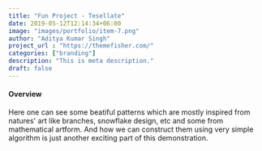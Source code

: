 ```yaml
---
title: "Fun Project - Tesellate"
date: 2019-05-12T12:14:34+06:00
image: "images/portfolio/item-7.png"
author: "Aditya Kumar Singh"
project_url : "https://themefisher.com/"
categories: ["branding"]
description: "This is meta description."
draft: false
---
```


#### Overview

Here one can see some beatiful patterns which are mostly inspired from natures' art like branches, snowflake design, etc and some from mathematical artform. And how we can construct them using very simple algorithm is just another exciting part of this demonstration.
